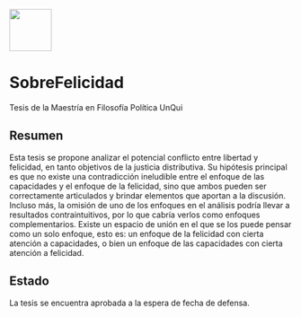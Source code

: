 <a href="url"><img src="https://ddhh.unq.edu.ar/wp-content/uploads/2017/04/Logo-UNQ-RGB.png" height="75"></a>

# SobreFelicidad
Tesis de la Maestría en Filosofía Política UnQui

## Resumen
Esta tesis se propone analizar el potencial conflicto entre libertad y felicidad, en tanto objetivos de la justicia distributiva. Su hipótesis principal es que no existe una contradicción ineludible entre el enfoque de las capacidades y el enfoque de la felicidad, sino que ambos pueden ser correctamente articulados y brindar elementos que aportan a la discusión. Incluso más, la omisión de uno de los enfoques en el análisis podría llevar a resultados contraintuitivos, por lo que cabría verlos como enfoques complementarios. Existe un espacio de unión en el que se los puede pensar como un solo enfoque, esto es: un enfoque de la felicidad con cierta atención a capacidades, o bien un enfoque de las capacidades con cierta atención a felicidad.

## Estado
La tesis se encuentra aprobada a la espera de fecha de defensa. 
